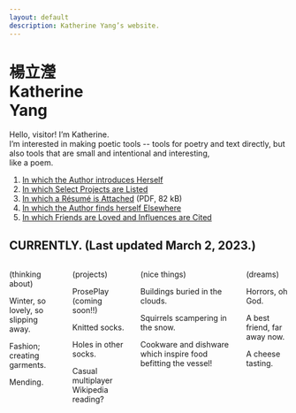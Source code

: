 ```yaml
---
layout: default
description: Katherine Yang’s website.
---
```


<div class="intro">
  <h1 class="name">
    <div lang="zh">楊立瀅</div>
    <div>Katherine<br><span class="y">Y</span>ang</div>
  </h1>
  <div>
    <p>
      Hello, visitor! I’m Katherine.<br>
      I’m interested in making poetic tools&nbsp;-- tools for poetry and text directly, but also tools that are small and intentional and interesting,<br>
      like a poem.
    </p>
  </div>
</div>
<main>
  <div class="section">
    <ol>
      <li><a href="/about">In which the Author introduces Herself</a></li>
      <li><a href="/work">In which Select Projects are Listed</a></li>
      <li><a href="/assets/resume/yang-katherine-resume-202301.pdf">In which a Résumé is Attached</a> (PDF, 82 kB)</li>
      <li><a href="/appearances/">In which the Author finds herself Elsewhere</a></li>
      <li><a href="/dedications">In which Friends are Loved and Influences are Cited</a></li>
    </ol>
  </div>
  <div class="section">
    <div class="section--header">
      <h2>CURRENTLY. (Last updated March 2, 2023.)</h2>
    </div>
    <div class="section--body columns">
      <div class="subsection">
        <p>(thinking about)</p>
        <p>Winter, so lovely, so slipping away.</p>
        <p>Fashion; creating garments.</p>
        <p>Mending.</p>
      </div>
      <div class="subsection">
        <p>(projects)</p>
        <p>ProsePlay (coming soon!!)</p>
        <p>Knitted socks.</p>
        <p>Holes in other socks.</p>
        <p>Casual multiplayer Wikipedia reading?</p>
      </div>
      <div class="subsection">
        <p>(nice things)</p>
        <p>Buildings buried in the clouds.</p>
        <p>Squirrels scampering in the snow.</p>
        <p>Cookware and dishware which inspire food befitting the vessel!</p>
      </div>
      <div class="subsection">
        <p>(dreams)</p>
        <p>Horrors, oh God.</p>
        <p>A best friend, far away now.</p>
        <p>A cheese tasting.</p>
      </div>
    </div>
  </div>
</main>
